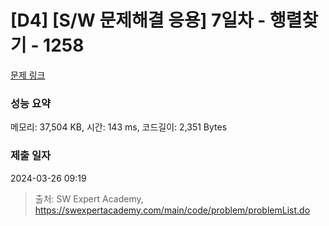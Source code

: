 # [D4] [S/W 문제해결 응용] 7일차 - 행렬찾기 - 1258 

[문제 링크](https://swexpertacademy.com/main/code/problem/problemDetail.do?contestProbId=AV18LoAqItcCFAZN) 

### 성능 요약

메모리: 37,504 KB, 시간: 143 ms, 코드길이: 2,351 Bytes

### 제출 일자

2024-03-26 09:19



> 출처: SW Expert Academy, https://swexpertacademy.com/main/code/problem/problemList.do